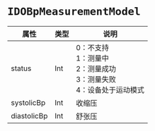 # `IDOBpMeasurementModel`

| 属性        | 类型    | 说明         |
| ----------- | ------- | ------------ |
| status | Int | 0：不支持<br/>1：测量中<br/>2：测量成功<br/>3：测量失败<br/>4：设备处于运动模式 |
| systolicBp | Int | 收缩压 |
| diastolicBp | Int | 舒张压 |
